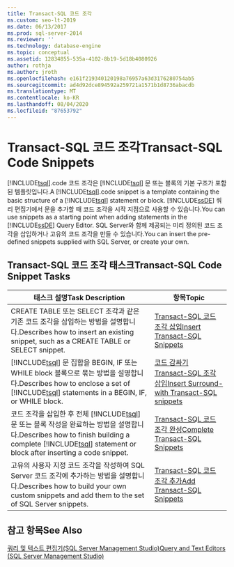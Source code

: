 ```yaml
---
title: Transact-SQL 코드 조각
ms.custom: seo-lt-2019
ms.date: 06/13/2017
ms.prod: sql-server-2014
ms.reviewer: ''
ms.technology: database-engine
ms.topic: conceptual
ms.assetid: 12834855-535a-4102-8b19-5d18b4080926
author: rothja
ms.author: jroth
ms.openlocfilehash: e161f219340120198a76957a63d3176280754ab5
ms.sourcegitcommit: ad4d92dce894592a259721a1571b1d8736abacdb
ms.translationtype: MT
ms.contentlocale: ko-KR
ms.lasthandoff: 08/04/2020
ms.locfileid: "87653792"
---
```

# <a name="transact-sql-code-snippets"></a><span data-ttu-id="f0184-102">Transact-SQL 코드 조각</span><span class="sxs-lookup"><span data-stu-id="f0184-102">Transact-SQL Code Snippets</span></span>
  <span data-ttu-id="f0184-103">[!INCLUDE[tsql](../../includes/tsql-md.md)].code 코드 조각은 [!INCLUDE[tsql](../../includes/tsql-md.md)] 문 또는 블록의 기본 구조가 포함된 템플릿입니다.</span><span class="sxs-lookup"><span data-stu-id="f0184-103">A [!INCLUDE[tsql](../../includes/tsql-md.md)].code snippet is a template containing the basic structure of a [!INCLUDE[tsql](../../includes/tsql-md.md)] statement or block.</span></span> <span data-ttu-id="f0184-104">[!INCLUDE[ssDE](../../includes/ssde-md.md)] 쿼리 편집기에서 문을 추가할 때 코드 조각을 시작 지점으로 사용할 수 있습니다.</span><span class="sxs-lookup"><span data-stu-id="f0184-104">You can use snippets as a starting point when adding statements in the [!INCLUDE[ssDE](../../includes/ssde-md.md)] Query Editor.</span></span> <span data-ttu-id="f0184-105">SQL Server와 함께 제공되는 미리 정의된 코드 조각을 삽입하거나 고유의 코드 조각을 만들 수 있습니다.</span><span class="sxs-lookup"><span data-stu-id="f0184-105">You can insert the pre-defined snippets supplied with SQL Server, or create your own.</span></span>  
  
## <a name="transact-sql-code-snippet-tasks"></a><span data-ttu-id="f0184-106">Transact-SQL 코드 조각 태스크</span><span class="sxs-lookup"><span data-stu-id="f0184-106">Transact-SQL Code Snippet Tasks</span></span>  
  
|<span data-ttu-id="f0184-107">태스크 설명</span><span class="sxs-lookup"><span data-stu-id="f0184-107">Task Description</span></span>|<span data-ttu-id="f0184-108">항목</span><span class="sxs-lookup"><span data-stu-id="f0184-108">Topic</span></span>|  
|----------------------|-----------|  
|<span data-ttu-id="f0184-109">CREATE TABLE 또는 SELECT 조각과 같은 기존 코드 조각을 삽입하는 방법을 설명합니다.</span><span class="sxs-lookup"><span data-stu-id="f0184-109">Describes how to insert an existing snippet, such as a CREATE TABLE or SELECT snippet.</span></span>|[<span data-ttu-id="f0184-110">Transact-SQL 코드 조각 삽입</span><span class="sxs-lookup"><span data-stu-id="f0184-110">Insert Transact-SQL Snippets</span></span>](insert-transact-sql-snippets.md)|  
|<span data-ttu-id="f0184-111">[!INCLUDE[tsql](../../includes/tsql-md.md)] 문 집합을 BEGIN, IF 또는 WHILE block 블록으로 묶는 방법을 설명합니다.</span><span class="sxs-lookup"><span data-stu-id="f0184-111">Describes how to enclose a set of [!INCLUDE[tsql](../../includes/tsql-md.md)] statements in a BEGIN, IF, or WHILE block.</span></span>|[<span data-ttu-id="f0184-112">코드 감싸기 Transact-SQL 조각 삽입</span><span class="sxs-lookup"><span data-stu-id="f0184-112">Insert Surround-with Transact-SQL snippets</span></span>](insert-surround-with-transact-sql-snippets.md)|  
|<span data-ttu-id="f0184-113">코드 조각을 삽입한 후 전체 [!INCLUDE[tsql](../../includes/tsql-md.md)] 문 또는 블록 작성을 완료하는 방법을 설명합니다.</span><span class="sxs-lookup"><span data-stu-id="f0184-113">Describes how to finish building a complete [!INCLUDE[tsql](../../includes/tsql-md.md)] statement or block after inserting a code snippet.</span></span>|[<span data-ttu-id="f0184-114">Transact-SQL 코드 조각 완성</span><span class="sxs-lookup"><span data-stu-id="f0184-114">Complete Transact-SQL Snippets</span></span>](complete-transact-sql-snippets.md)|  
|<span data-ttu-id="f0184-115">고유의 사용자 지정 코드 조각을 작성하여 SQL Server 코드 조각에 추가하는 방법을 설명합니다.</span><span class="sxs-lookup"><span data-stu-id="f0184-115">Describes how to build your own custom snippets and add them to the set of SQL Server snippets.</span></span>|[<span data-ttu-id="f0184-116">Transact-SQL 코드 조각 추가</span><span class="sxs-lookup"><span data-stu-id="f0184-116">Add Transact-SQL Snippets</span></span>](add-transact-sql-snippets.md)|  
  
## <a name="see-also"></a><span data-ttu-id="f0184-117">참고 항목</span><span class="sxs-lookup"><span data-stu-id="f0184-117">See Also</span></span>  
 [<span data-ttu-id="f0184-118">쿼리 및 텍스트 편집기&#40;SQL Server Management Studio&#41;</span><span class="sxs-lookup"><span data-stu-id="f0184-118">Query and Text Editors &#40;SQL Server Management Studio&#41;</span></span>](../scripting/query-and-text-editors-sql-server-management-studio.md)  
  
  
